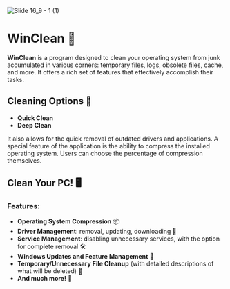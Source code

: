 ![Slide 16_9 - 1 (1)](https://github.com/user-attachments/assets/9a770b53-0e9b-41c8-9fdd-d7c67439299d)


# WinClean 🧹

**WinClean** is a program designed to clean your operating system from junk accumulated in various corners: temporary files, logs, obsolete files, cache, and more. It offers a rich set of features that effectively accomplish their tasks.

## Cleaning Options 💨

- **Quick Clean**
- **Deep Clean**

It also allows for the quick removal of outdated drivers and applications. A special feature of the application is the ability to compress the installed operating system. Users can choose the percentage of compression themselves.

## Clean Your PC! 🖥️

### Features:

- **Operating System Compression** 📦
- **Driver Management**: removal, updating, downloading 🔄
- **Service Management**: disabling unnecessary services, with the option for complete removal 🛠️
- **Windows Updates and Feature Management** 🔧
- **Temporary/Unnecessary File Cleanup** (with detailed descriptions of what will be deleted) 📂
- **And much more!** 🌟
